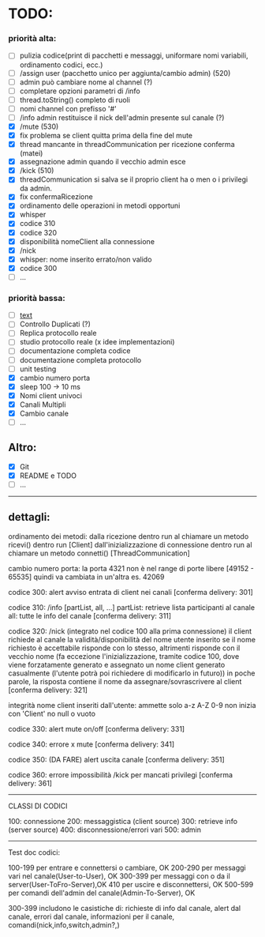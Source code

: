 # TODO:
### priorità alta:
- [ ] pulizia codice(print di pacchetti e messaggi, uniformare nomi variabili, ordinamento codici, ecc.)
- [ ] /assign user (pacchetto unico per aggiunta/cambio admin) (520)
- [ ] admin può cambiare nome al channel (?)
- [ ] completare opzioni parametri di /info
- [ ] thread.toString() completo di ruoli
- [ ] nomi channel con prefisso '#'
- [ ] /info admin restituisce il nick dell'admin presente sul canale (?)
- [x] /mute (530)
- [x] fix problema se client quitta prima della fine del mute
- [x] thread mancante in threadCommunication per ricezione conferma (matei)
- [x] assegnazione admin quando il vecchio admin esce
- [x] /kick (510)
- [x] threadCommunication si salva se il proprio client ha o men o i privilegi da admin.
- [x] fix confermaRicezione
- [x] ordinamento delle operazioni in metodi opportuni
- [x] whisper
- [x] codice 310
- [x] codice 320
- [x] disponibilità nomeClient alla connessione
- [x] /nick
- [x] whisper: nome inserito errato/non valido
- [x] codice 300
- [ ] ...

### priorità bassa:
- [ ] [text](https://github.com/inspircd/inspircd/releases/tag/v4.4.0)
- [ ] Controllo Duplicati (?)
- [ ] Replica protocollo reale
- [ ] studio protocollo reale (x idee implementazioni)
- [ ] documentazione completa codice
- [ ] documentazione completa protocollo
- [ ] unit testing
- [x] cambio numero porta
- [x] sleep 100 -> 10 ms
- [x] Nomi client univoci
- [x] Canali Multipli
- [x] Cambio canale
- [ ] ...

## Altro:
- [x] Git
- [x] README e TODO
- [ ] ...
  
---
## dettagli:
ordinamento dei metodi:
    dalla ricezione dentro run al chiamare un metodo ricevi() dentro run [Client]
    dall'inizializzazione di connessione dentro run al chiamare un metodo connetti() [ThreadCommunication]

cambio numero porta:
    la porta 4321 non è nel range di porte libere [49152 - 65535] quindi va cambiata in un'altra es. 42069

codice 300:
    alert avviso entrata di client nei canali
    [conferma delivery: 301]

codice 310:
    /info [partList, all, ...]
    partList: retrieve lista participanti al canale
    all: tutte le info del canale
    [conferma delivery: 311]

codice 320:
    /nick
    (integrato nel codice 100 alla prima connessione)
    il client richiede al canale la validità/disponibilità del nome utente inserito
    se il nome richiesto è accettabile risponde con lo stesso, altrimenti risponde con il vecchio nome
    (fa eccezione l'inizializzazione, tramite codice 100, dove viene forzatamente generato e assegnato un nome client generato casualmente (l'utente potrà poi richiedere di modificarlo in futuro))
    in poche parole, la risposta contiene il nome da assegnare/sovrascrivere al client
    [conferma delivery: 321]

integrità nome client inseriti dall'utente:
    ammette solo a-z A-Z 0-9
    non inizia con 'Client'
    no null o vuoto

codice 330:
    alert mute on/off
    [conferma delivery: 331]

codice 340:
    errore x mute
    [conferma delivery: 341]

codice 350: (DA FARE)
    alert uscita canale
    [conferma delivery: 351]

codice 360:
    errore impossibilità /kick per mancati privilegi
    [conferma delivery: 361]

---
CLASSI DI CODICI

100: connessione
200: messaggistica (client source)
300: retrieve info (server source)
400: disconnessione/errori vari
500: admin



-----
Test doc codici:

100-199 per entrare e connettersi o cambiare, OK
200-290 per messaggi vari nel canale(User-to-User), OK
300-399 per messaggi con o da il server(User-ToFro-Server),OK
410 per uscire e disconnettersi, OK
500-599 per comandi dell'admin del canale(Admin-To-Server), OK

300-399 includono le casistiche di:
richieste di info dal canale,
alert dal canale,
errori dal canale,
informazioni per il canale,
comandi(nick,info,switch,admin?,)